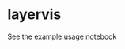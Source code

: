 # layervis

See the [example usage notebook](https://github.com/mindriot101/keras-layervis/blob/master/Example.ipynb)
